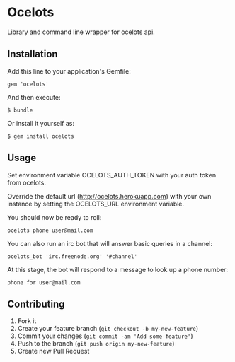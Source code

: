 # Ocelots

Library and command line wrapper for ocelots api.

## Installation

Add this line to your application's Gemfile:

    gem 'ocelots'

And then execute:

    $ bundle

Or install it yourself as:

    $ gem install ocelots

## Usage

Set environment variable OCELOTS_AUTH_TOKEN with your auth token from ocelots.

Override the default url (http://ocelots.herokuapp.com) with your own instance by setting the OCELOTS_URL environment variable.

You should now be ready to roll:

    ocelots phone user@mail.com

You can also run an irc bot that will answer basic queries in a channel:

    ocelots_bot 'irc.freenode.org' '#channel'

At this stage, the bot will respond to a message to look up a phone number:

    phone for user@mail.com

## Contributing

1. Fork it
2. Create your feature branch (`git checkout -b my-new-feature`)
3. Commit your changes (`git commit -am 'Add some feature'`)
4. Push to the branch (`git push origin my-new-feature`)
5. Create new Pull Request